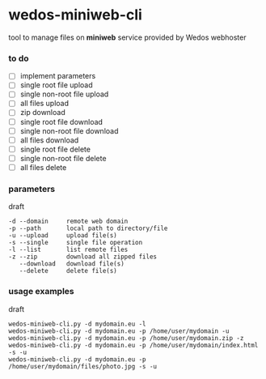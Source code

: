 # wedos-miniweb-cli
tool to manage files on **miniweb** service provided by Wedos webhoster

### to do
* [ ] implement parameters
* [ ] single root file upload
* [ ] single non-root file upload
* [ ] all files upload
* [ ] zip download
* [ ] single root file download
* [ ] single non-root file download
* [ ] all files download
* [ ] single root file delete
* [ ] single non-root file delete
* [ ] all files delete

### parameters
draft

    -d --domain     remote web domain
    -p --path       local path to directory/file
    -u --upload     upload file(s)
    -s --single     single file operation
    -l --list       list remote files
    -z --zip        download all zipped files
       --download   download file(s)
       --delete     delete file(s)

### usage examples
draft

    wedos-miniweb-cli.py -d mydomain.eu -l
    wedos-miniweb-cli.py -d mydomain.eu -p /home/user/mydomain -u
    wedos-miniweb-cli.py -d mydomain.eu -p /home/user/mydomain.zip -z
    wedos-miniweb-cli.py -d mydomain.eu -p /home/user/mydomain/index.html -s -u
    wedos-miniweb-cli.py -d mydomain.eu -p /home/user/mydomain/files/photo.jpg -s -u
